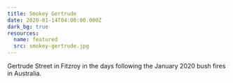 ```yaml
---
title: Smokey Gertrude
date: 2020-01-14T04:00:00.000Z
dark_bg: true
resources:
  name: featured
  src: smokey-gertrude.jpg
---
```

Gertrude Street in Fitzroy in the days following the January 2020 bush fires in Australia.